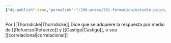 ```yaml
---
{"dg-publish":true,"permalink":"/200-areas/201-formacion/estudio-psico/ley-del-efecto/","dgPassFrontmatter":true}
---
```


Por [[Thorndicke\|Thorndicke]]
Dice que se adquiere la respuesta por medio de [[Refuerzo\|Refuerzo]] y [[Castigo\|Castigo]], o sea [[correlacional\|correlacional]]